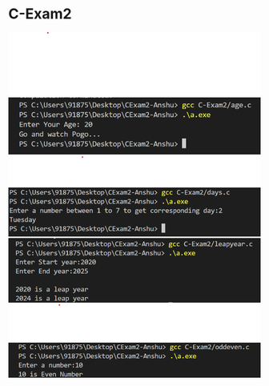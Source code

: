 # C-Exam2
![alt text](output-c/output-age.c.png) ![alt text](output-c/output-days.c.png) ![alt text](output-c/output-leapyear.c.png) ![alt text](output-c/output-oddeven.c.png)